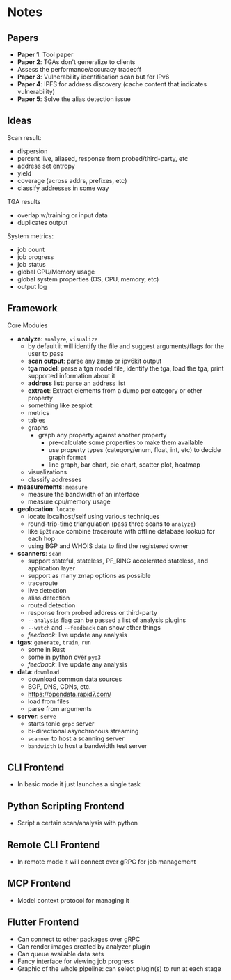 # Notes

## Papers

- **Paper 1**: Tool paper
- **Paper 2**: TGAs don't generalize to clients
 - Assess the performance/accuracy tradeoff
- **Paper 3**: Vulnerability identification scan but for IPv6
- **Paper 4**: IPFS for address discovery (cache content that indicates vulnerability)
- **Paper 5**: Solve the alias detection issue

## Ideas

Scan result:
- dispersion
- percent live, aliased, response from probed/third-party, etc
- address set entropy
- yield
- coverage (across addrs, prefixes, etc)
- classify addresses in some way

TGA results
- overlap w/training or input data
- duplicates output

System metrics:
- job count
- job progress
- job status
- global CPU/Memory usage
- global system properties (OS, CPU, memory, etc)
- output log

## Framework

Core Modules

- **analyze**: `analyze`, `visualize`
  - by default it will identify the file and suggest arguments/flags for the user to pass
  - **scan output**: parse any zmap or ipv6kit output
  - **tga model**: parse a tga model file, identify the tga, load the tga, print supported information about it
  - **address list**: parse an address list
  - **extract**: Extract elements from a dump per category or other property
  - something like zesplot
  - metrics
  - tables
  - graphs
    - graph any property against another property
      - pre-calculate some properties to make them available
      - use property types (category/enum, float, int, etc) to decide graph format
      - line graph, bar chart, pie chart, scatter plot, heatmap
  - visualizations
  - classify addresses
- **measurements**: `measure`
  - measure the bandwidth of an interface
  - measure cpu/memory usage
- **geolocation**: `locate`
  - locate localhost/self using various techniques
  - round-trip-time triangulation (pass three scans to `analyze`)
  - like `ip2trace` combine traceroute with offline database lookup for each hop
  - using BGP and WHOIS data to find the registered owner
- **scanners**: `scan`
  - support stateful, stateless, PF_RING accelerated stateless, and application layer
  - support as many zmap options as possible
  - traceroute
  - live detection
  - alias detection
  - routed detection
  - response from probed address or third-party
  - `--analysis` flag can be passed a list of analysis plugins
  - `--watch` and `--feedback` can show other things
  - *feedback*: live update any analysis
- **tgas**: `generate`, `train`, `run`
  - some in Rust
  - some in python over `pyo3`
  - *feedback*: live update any analysis
- **data**: `download`
  - download common data sources
  - BGP, DNS, CDNs, etc.
  - https://opendata.rapid7.com/
  - load from files
  - parse from arguments
- **server**: `serve`
  - starts tonic `grpc` server
  - bi-directional asynchronous streaming
  - `scanner` to host a scanning server
  - `bandwidth` to host a bandwidth test server

## CLI Frontend

- In basic mode it just launches a single task

## Python Scripting Frontend

- Script a certain scan/analysis with python

## Remote CLI Frontend

- In remote mode it will connect over gRPC for job management

## MCP Frontend

- Model context protocol for managing it

## Flutter Frontend

- Can connect to other packages over gRPC
- Can render images created by analyzer plugin
- Can queue available data sets
- Fancy interface for viewing job progress
- Graphic of the whole pipeline: can select plugin(s) to run at each stage
